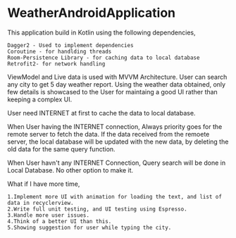 # WeatherAndroidApplication

This application build in Kotlin using the following dependencies,

    Dagger2 - Used to implement dependencies
    Coroutine - for handlding threads
    Room-Persistence Library - for caching data to local database
    Retrofit2- for network handling

ViewModel and Live data is used with MVVM Architecture. User can search any city to get 5 day weather report. Using the weather data obtained, only few details is showcased to the User for maintaing a good UI rather than keeping a complex UI.

User need INTERNET at first to cache the data to local database. 

When User having the INTERNET connection,
Always priority goes for the remote server to fetch the data.  If the data received from the remoete server, the local database will be updated with the new data, by deleting the old data for the same query function. 

When User havn't any INTERNET Connection,
Query search will be done in Local Database. No other option to make it.

What if I have more time,

    1.Implement more UI with animation for loading the text, and list of data in recyclerview.
    2.Write full unit testing, and UI testing using Espresso.
    3.Handle more user issues.
    4.Think of a better UI than this.
    5.Showing suggestion for user while typing the city.
